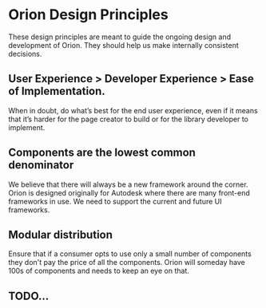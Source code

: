 <!---
Copyright 2016 Autodesk,Inc.

Licensed under the Apache License, Version 2.0 (the "License");
you may not use this file except in compliance with the License.
You may obtain a copy of the License at

    http://www.apache.org/licenses/LICENSE-2.0

Unless required by applicable law or agreed to in writing, software
distributed under the License is distributed on an "AS IS" BASIS,
WITHOUT WARRANTIES OR CONDITIONS OF ANY KIND, either express or implied.
See the License for the specific language governing permissions and
limitations under the License.
-->

# Orion Design Principles

These design principles are meant to guide the ongoing design and development of Orion. They should help us make internally consistent decisions.

## User Experience > Developer Experience > Ease of Implementation.

When in doubt, do what’s best for the end user experience, even if it means that it’s harder for the page creator to build or for the library developer to implement.

## Components are the lowest common denominator

We believe that there will always be a new framework around the corner. Orion is designed originally for Autodesk where there are many front-end frameworks in use. We need to support the current and future UI frameworks.

## Modular distribution

Ensure that if a consumer opts to use only a small number of components they don't pay the price of all the components. Orion will someday have 100s of components and needs to keep an eye on that.

## TODO...
